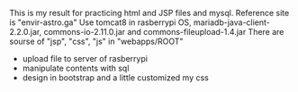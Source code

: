 This is my result for practicing html and JSP files and mysql.
Reference site is "envir-astro.ga"
Use tomcat8 in rasberrypi OS, mariadb-java-client-2.2.0.jar, commons-io-2.11.0.jar and commons-fileupload-1.4.jar
There are sourse of "jsp", "css", "js" in "webapps/ROOT"

* upload file to server of rasberrypi
* manipulate contents with sql
* design in bootstrap and a little customized my css
